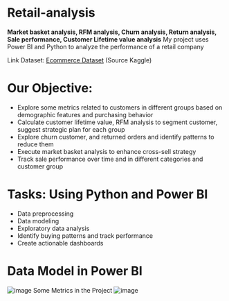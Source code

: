 # Retail-analysis
**Market basket analysis, RFM analysis, Churn analysis, Return analysis, Sale performance, Customer Lifetime value analysis**
My project uses Power BI and Python to analyze the performance of a retail company

Link Dataset: [Ecommerce Dataset](https://www.kaggle.com/datasets/shriyashjagtap/e-commerce-customer-for-behavior-analysis) (Source Kaggle)

# Our Objective:
- Explore some metrics related to customers in different groups based on demographic features and purchasing behavior
- Calculate customer lifetime value, RFM analysis to segment customer, suggest strategic plan for each group
- Explore churn customer, and returned orders and identify patterns to reduce them
- Execute market basket analysis to enhance cross-sell strategy
- Track sale performance over time and in different categories and customer group

# Tasks: Using Python and Power BI
- Data preprocessing
- Data modeling
- Exploratory data analysis
- Identify buying patterns and track performance
- Create actionable dashboards

# Data Model in Power BI
![image](https://github.com/baotram237/Retail-analysis/assets/82713550/65f87c3d-b2be-4fd6-8707-10ffe882e8c1)
Some Metrics in the Project
![image](https://github.com/baotram237/Retail-analysis/assets/82713550/9a65dad4-94fc-4732-8567-7e1ca08cbbc7)






